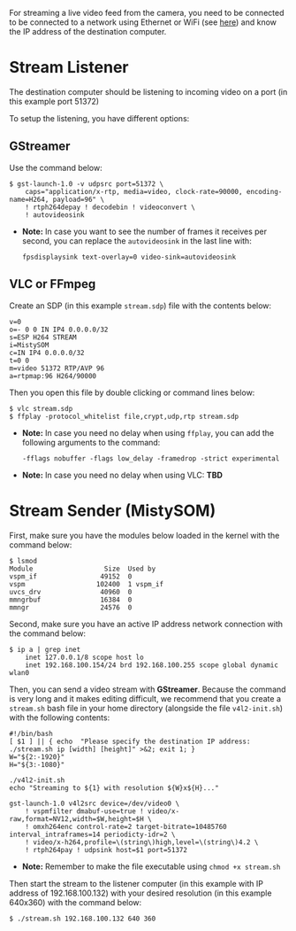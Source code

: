 For streaming a live video feed from the camera, you need to be connected to be connected to a network using Ethernet or WiFi (see [here](SetupWifi.md)) and know the IP address of the destination computer.

# Stream Listener

The destination computer should be listening to incoming video on a port (in this example port 51372)

To setup the listening, you have different options:

## GStreamer

Use the command below:

````
$ gst-launch-1.0 -v udpsrc port=51372 \
    caps="application/x-rtp, media=video, clock-rate=90000, encoding-name=H264, payload=96" \
    ! rtph264depay ! decodebin ! videoconvert \
    ! autovideosink
````
- **Note:** In case you want to see the number of frames it receives per second, you can replace the `autovideosink` in the last line with:
    ````
    fpsdisplaysink text-overlay=0 video-sink=autovideosink
    ````

## VLC or FFmpeg

Create an SDP (in this example `stream.sdp`) file with the contents below:
````
v=0
o=- 0 0 IN IP4 0.0.0.0/32
s=ESP H264 STREAM
i=MistySOM
c=IN IP4 0.0.0.0/32
t=0 0
m=video 51372 RTP/AVP 96
a=rtpmap:96 H264/90000
````
Then you open this file by double clicking or command lines below:
````
$ vlc stream.sdp
$ ffplay -protocol_whitelist file,crypt,udp,rtp stream.sdp
````
- **Note:** In case you need no delay when using ``ffplay``, you can add the following arguments to the command:

    ````
    -fflags nobuffer -flags low_delay -framedrop -strict experimental
    ````
- **Note:** In case you need no delay when using VLC:
**TBD**


# Stream Sender (MistySOM)

First, make sure you have the modules below loaded in the kernel with the command below:
````
$ lsmod
Module                  Size  Used by
vspm_if                49152  0
vspm                  102400  1 vspm_if
uvcs_drv               40960  0
mmngrbuf               16384  0
mmngr                  24576  0
````

Second, make sure you have an active IP address network connection with the command below:
````
$ ip a | grep inet
    inet 127.0.0.1/8 scope host lo
    inet 192.168.100.154/24 brd 192.168.100.255 scope global dynamic wlan0
````

Then, you can send a video stream with **GStreamer**. Because the command is very long and it makes editing difficult, we recommend that you create a `stream.sh` bash file in your home directory (alongside the file `v4l2-init.sh`) with the following contents:
````
#!/bin/bash
[ $1 ] || { echo  "Please specify the destination IP address: ./stream.sh ip [width] [height]" >&2; exit 1; }
W="${2:-1920}"
H="${3:-1080}"

./v4l2-init.sh
echo "Streaming to ${1} with resolution ${W}x${H}..."

gst-launch-1.0 v4l2src device=/dev/video0 \
	! vspmfilter dmabuf-use=true ! video/x-raw,format=NV12,width=$W,height=$H \
	! omxh264enc control-rate=2 target-bitrate=10485760 interval_intraframes=14 periodicty-idr=2 \
	! video/x-h264,profile=\(string\)high,level=\(string\)4.2 \
	! rtph264pay ! udpsink host=$1 port=51372
````
- **Note:** Remember to make the file executable using `chmod +x stream.sh`

Then start the stream to the listener computer (in this example with IP address of 192.168.100.132) with your desired resolution (in this example 640x360) with the command below:
```
$ ./stream.sh 192.168.100.132 640 360
```